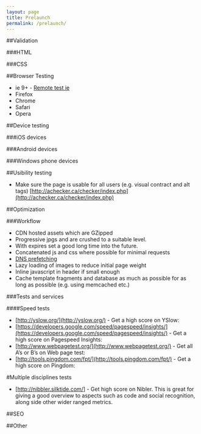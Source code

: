 ```yaml
---
layout: page
title: Prelaunch
permalink: /prelaunch/
---
```



##Validation

###HTML

###CSS


##Browser Testing

- ie 9+ - [Remote test ie](http://blogs.msdn.com/b/ie/archive/2014/11/02/announcing-remoteie-test-the-latest-ie-on-windows-mac-os-x-ios-and-android.aspx)
- Firefox
- Chrome
- Safari
- Opera

##Device testing

###iOS devices

###Android devices

###Windows phone devices


##Usibility testing

- Make sure the page is usable for all users (e.g. visual contract and alt tags) [http://achecker.ca/checker/index.php](http://achecker.ca/checker/index.php)

##Optimization

###Workflow

- CDN hosted assets which are GZipped
- Progressive jpgs and are crushed to a suitable level.
- With expires set a good long time into the future.
- Concatenated js and css where possible for minimal requests
- [DNS prefetching](http://www.htmlgoodies.com/beyond/webmaster/how-your-browser-speeds-up-cross-domain-loading-using-dns-prefetching.html)
- Lazy loading of images to reduce initial page weight
- Inline javascript in header if small enough
- Cache template fragments and database as much as possible for as long as possible (e.g. using memcached etc.)


###Tests and services

####Speed tests

- [http://yslow.org/](http://yslow.org/) - Get a high score on YSlow: 
- [https://developers.google.com/speed/pagespeed/insights/](https://developers.google.com/speed/pagespeed/insights/) - Get a high score on Pagespeed Insights:
- [http://www.webpagetest.org/](http://www.webpagetest.org/) - Get all A’s or B’s on Web page test:
- [http://tools.pingdom.com/fpt/](http://tools.pingdom.com/fpt/) - Get a high score on Pingdom:

#Multiple disciplines tests

- [http://nibbler.silktide.com/] - Get high score on Nibler. This is great for giving a good overview to aspects such as code and social recognition, along side other wider ranged metrics.



##SEO



##Other
